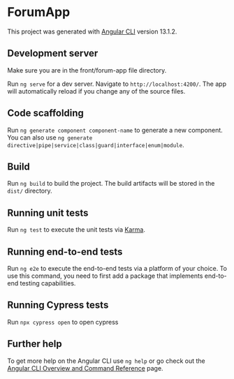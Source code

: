 # ForumApp

This project was generated with [Angular CLI](https://github.com/angular/angular-cli) version 13.1.2.

## Development server


Make sure you are in the front/forum-app file directory.

Run `ng serve` for a dev server. Navigate to `http://localhost:4200/`. The app will automatically reload if you change any of the source files.

## Code scaffolding

Run `ng generate component component-name` to generate a new component. You can also use `ng generate directive|pipe|service|class|guard|interface|enum|module`.

## Build

Run `ng build` to build the project. The build artifacts will be stored in the `dist/` directory.

## Running unit tests

Run `ng test` to execute the unit tests via [Karma](https://karma-runner.github.io).

## Running end-to-end tests

Run `ng e2e` to execute the end-to-end tests via a platform of your choice. To use this command, you need to first add a package that implements end-to-end testing capabilities.

## Running Cypress tests
Run `npx cypress open` to open cypress

## Further help

To get more help on the Angular CLI use `ng help` or go check out the [Angular CLI Overview and Command Reference](https://angular.io/cli) page.
